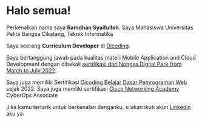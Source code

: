 # Halo semua! 

Perkenalkan nama saya **Ramdhan Syaifulloh**.
Saya Mahasiswa Universitas Pelita Bangsa Cikatang, Teknik Informatika

Saya seorang **Curriculum Developer** di [Dicoding](https://www.dicoding.com/).

Saya bertanggung jawab pada kualitas materi Mobile Application and Cloud Development dengan dibekali [sertifikasi dari Nongsa Digital Park from March to July 2022](https://drive.google.com/drive/folders/1AxvSXY8dPGGVU94eW8zizQkojYHCopdb).

Saya juga memiliki Sertifikasi [Dicoding Belajar Dasar Pemrograman Web](https://www.credential.net/h5deoi5h) sejak 2022.
Saya juga memliki sertifikasi [ Cisco Networking Academy](https://drive.google.com/drive/folders/1-CYH0hKWFd5sHG4v0tf2hNsUnlWEELeh?usp=sharing) CyberOps Associate

Jika kamu tertarik untuk berkenalan denganku, silakan ikuti akun [Linkedin](https://www.linkedin.com/in/ramdhan-syaifulloh-318329197/) aku ya.

